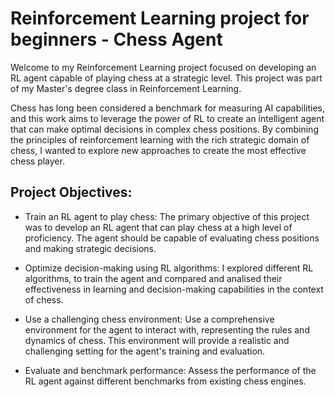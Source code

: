 # Reinforcement Learning project for beginners - Chess Agent

Welcome to my Reinforcement Learning project focused on developing an RL agent capable of playing chess at a strategic level. This project was part of my Master's degree class in Reinforcement Learning.

Chess has long been considered a benchmark for measuring AI capabilities, and this work aims to leverage the power of RL to create an intelligent agent that can make optimal decisions in complex chess positions. By combining the principles of reinforcement learning with the rich strategic domain of chess, I wanted to explore new approaches to create the most effective chess player.

## Project Objectives:

* Train an RL agent to play chess: The primary objective of this project was to develop an RL agent that can play chess at a high level of proficiency. The agent should be capable of evaluating chess positions and making strategic decisions.

* Optimize decision-making using RL algorithms: I explored different RL algorithms, to train the agent and compared and analised their effectiveness in learning and decision-making capabilities in the context of chess.

* Use a challenging chess environment: Use a comprehensive environment for the agent to interact with, representing the rules and dynamics of chess. This environment will provide a realistic and challenging setting for the agent's training and evaluation.

* Evaluate and benchmark performance: Assess the performance of the RL agent against different benchmarks from existing chess engines.
